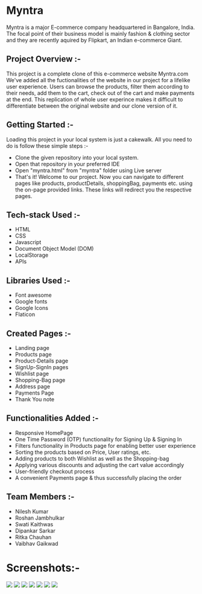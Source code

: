 # Myntra

Myntra is a major E-commerce company headquartered in Bangalore, India. The focal point of their business model is mainly fashion & clothing sector and they are recently aquired by Flipkart, an Indian e-commerce Giant.

## Project Overview :-

This project is a complete clone of this e-commerce website Myntra.com<br>
We've added all the fuctionalities of the website in our project for a lifelike user experience. Users can browse the products, filter them according to their needs, add them to the cart, check out of the cart and make payments at the end. This replication of whole user experince makes it difficult to differentiate between the original website and our clone version of it.

## Getting Started :-

Loading this project in your local system is just a cakewalk. All you need to do is follow these simple steps :-

<ul>
  <li>Clone the given repository into your local system.</li>
  <li>Open that repository in your preferred IDE</li>
  <li>Open "myntra.html" from "myntra" folder using Live server</li>
  <li>That's it! Welcome to our project. Now you can navigate to different pages like products, productDetails, shoppingBag, payments etc. using the on-page provided links. These links will redirect you the respective pages. 
</ul>

## Tech-stack Used :-

<ul>
  <li>HTML</li>
  <li>CSS</li>
  <li>Javascript</li>
  <li>Document Object Model (DOM)</li>
  <li>LocalStorage</li>
  <li>APIs</li>
</ul>

## Libraries Used :-

<ul>
  <li>Font awesome</li>
  <li>Google fonts</li>
  <li>Google Icons</li>
  <li>Flaticon</li>
</ul>

## Created Pages :-

<ul>
  <li>Landing page</li>
  <li>Products page</li>
  <li>Product-Details page</li>
  <li>SignUp-SignIn pages</li>
  <li>Wishlist page</li>
  <li>Shopping-Bag page</li>
  <li>Address page</li>
  <li>Payments Page</li>
  <li>Thank You note</li>
</ul>

## Functionalities Added :-

<ul>
<li>Responsive HomePage</li>
  <li>One Time Password (OTP) functionality for Signing Up & Signing In</li>
  <li>Filters functionality in Products page for enabling better user experience</li>
  <li>Sorting the products based on Price, User ratings, etc.</li>
  <li>Adding products to both Wishlist as well as the Shopping-bag</li>
  <li>Applying various discounts and adjusting the cart value accordingly</li>
  <li>User-friendly checkout process</li>
  <li>A convenient Payments page & thus successfully placing the order</li>
</ul>

## Team Members :-

<ul>
  <li>Nilesh Kumar</li>
  <li>Roshan Jambhulkar</li>
  <li>Swati Kaithwas</li>
  <li>Dipankar Sarkar</li>
  <li>Ritka Chauhan</li>
  <li>Vaibhav Gaikwad</li>
</ul>

<h1>Screenshots:-</h1>

<img src="https://i.imgur.com/1Oi2M0B.png">


  <img src="https://i.postimg.cc/VzCkpSmw/products-All.png">

 <img src="https://i.imgur.com/A457y9R.png">

<img src="https://i.imgur.com/GQfaK5Q.png">
<img src="https://i.imgur.com/fuQtAzY.png">
<img src="https://i.imgur.com/lreyljg.png">
<img src="https://i.imgur.com/ugRod60.png">

